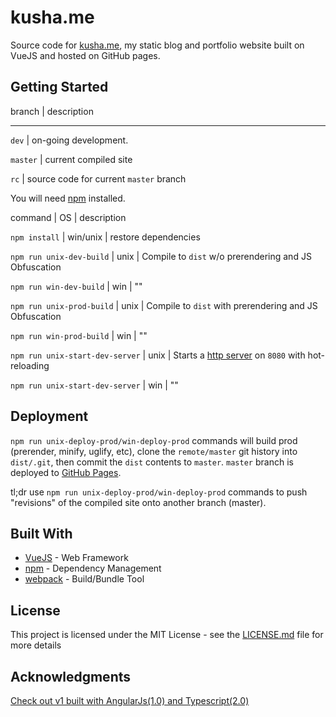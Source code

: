# kusha.me

Source code for [kusha.me](https://kusha.me), my static blog and portfolio website built on VueJS and hosted on GitHub pages. 

## Getting Started 
branch     | description

-----------------------------------------------------

 `dev`     | on-going development. 

 `master`  | current compiled site

 `rc`      | source code for current `master` branch

You will need [npm](https://www.npmjs.com/) installed. 

command                         | OS       | description

`npm install`                   | win/unix | restore dependencies

`npm run unix-dev-build`        | unix     | Compile to `dist` w/o prerendering and JS Obfuscation

`npm run win-dev-build`         | win      | ""

`npm run unix-prod-build`       | unix     | Compile to `dist` with prerendering and JS Obfuscation

`npm run win-prod-build`        | win      | ""

`npm run unix-start-dev-server` | unix     | Starts a [http server](https://github.com/webpack/webpack-dev-server) on `8080` with hot-reloading 

`npm run unix-start-dev-server` | win      | ""


## Deployment

`npm run unix-deploy-prod/win-deploy-prod` commands will build prod (prerender, minify, uglify, etc), clone the `remote/master` git history into `dist/.git`, then commit the `dist` contents to `master`. `master` branch is deployed to [GitHub Pages](https://pages.github.com/).

tl;dr use `npm run unix-deploy-prod/win-deploy-prod` commands to push "revisions" of the compiled site onto another branch (master).

## Built With

* [VueJS](https://vuejs.org/) - Web Framework
* [npm](https://www.npmjs.com/) - Dependency Management
* [webpack](https://webpack.js.org/) - Build/Bundle Tool

## License

This project is licensed under the MIT License - see the [LICENSE.md](LICENSE.md) file for more details

## Acknowledgments

[Check out v1 built with AngularJs(1.0) and Typescript(2.0)](https://github.com/kushagharahi/kushagharahi.github.io/tree/AngularTS)
